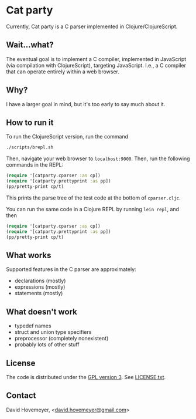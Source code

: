 # Cat party

Currently, Cat party is a C parser implemented in Clojure/ClojureScript.

## Wait...what?

The eventual goal is to implement a C compiler, implemented in JavaScript (via compilation with ClojureScript), targeting JavaScript.  I.e., a C compiler that can operate entirely within a web browser.

## Why?

I have a larger goal in mind, but it's too early to say much about it.

## How to run it

To run the ClojureScript version, run the command

```bash
./scripts/brepl.sh
```

Then, navigate your web browser to `localhost:9000`.  Then, run the following commands in the REPL:

```clojure
(require '[catparty.cparser :as cp])
(require '[catparty.prettyprint :as pp])
(pp/pretty-print cp/t)
```

This prints the parse tree of the test code at the bottom of `cparser.cljc`.

You can run the same code in a Clojure REPL by running `lein repl`, and then

```clojure
(require '[catparty.cparser :as cp])
(require '[catparty.prettyprint :as pp])
(pp/pretty-print cp/t)
```

## What works

Supported features in the C parser are approximately:

* declarations (mostly)
* expressions (mostly)
* statements (mostly)

## What doesn't work

* typedef names
* struct and union type specifiers
* preprocessor (completely nonexistent)
* probably lots of other stuff

## License

The code is distributed under the [GPL version 3](https://www.gnu.org/licenses/gpl-3.0.en.html).  See [LICENSE.txt](LICENSE.txt).

## Contact

David Hovemeyer, &lt;[david.hovemeyer@gmail.com](mailto:david.hovemeyer@gmail.com)&gt;

